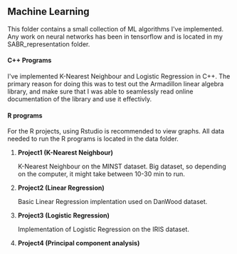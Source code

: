 ## **Machine Learning** #
This folder contains a small collection of ML algorithms I've implemented. Any work on neural networks has been in tensorflow and is located in my SABR_representation folder.

#### C++ Programs
I've implemented K-Nearest Neighbour and Logistic Regression in C++. The primary reason for doing this was to test out the Armadillon linear algebra library, and make sure that I was able to seamlessly read online documentation of the library and use it effectivly.


#### R programs
For the R projects, using Rstudio is recommended to view graphs. All data needed to run the R programs is located in the data folder. 

1. **Project1 (K-Nearest Neighbour)**

    K-Nearest Neighbour on the MINST dataset. Big dataset, so depending on the computer, it might take between 10-30 min to run.

2. **Project2 (Linear Regression)**

    Basic Linear Regression implentation used on DanWood dataset.
    
3. **Project3 (Logistic Regression)**

      Implementation of Logistic Regression on the IRIS dataset.

4. **Project4 (Principal component analysis)**
